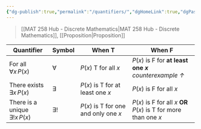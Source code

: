 ```yaml
---
{"dg-publish":true,"permalink":"/quantifiers/","dgHomeLink":true,"dgPassFrontmatter":false,"dgShowLocalGraph":true}
---
```


> [[MAT 258 Hub - Discrete Mathematics|MAT 258 Hub - Discrete Mathematics]], [[Proposition|Proposition]]

| Quantifier | Symbol | When T | When F |
| ---- | ---- | ---- | ---- |
| For all <br>$\forall x\, P(x)$ | $\forall$ | $P(x)$ T for all $x$ | $P(x)$ is F for **at least one $x$** <br>        *counterexample $\uparrow$* |
| There exists <br>$\exists x\, P(x)$ | $\exists$ | $P(x)$ is T for at least one $x$ | $P(x)$ is F for all $x$ |
| There is a unique<br>$\exists ! x \,P(x)$ | $\exists !$ | $P(x)$ is T for one and only one $x$ | $P(x)$ is F for all $x$ **OR**<br>$P(x)$ is T for more than one $x$ |
